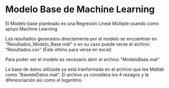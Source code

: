 # Modelo Base de Machine Learning

El Modelo base planteado es una Regresión Lineal Múltiple usando como apoyo Machine Learning

Los resultados generados directamente por el modelo se encuentran en "Resultados_Modelo_Base.mat" o en su caso puede verse el archivo "Resultados.csv" (Éste último para verse en excel)

Para poder ver el modelo es necesario abrir el archivo "ModeloBase.mat"

La base de datos utilizada ya está tranformada en el archivo que lee Matlab como "BasedeDatos.mat". El archivo ya considera los 4 rezagos y la diferenciación así como el logaritmo.
